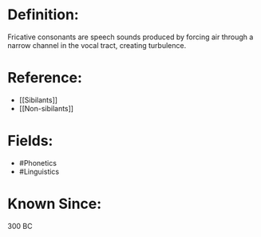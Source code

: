 

# Definition:
Fricative consonants are speech sounds produced by forcing air through a narrow channel in the vocal tract, creating turbulence.

# Reference:
- [[Sibilants]]
- [[Non-sibilants]]

# Fields: 
- #Phonetics
- #Linguistics

# Known Since:
300 BC

